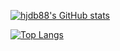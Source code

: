 [![hjdb88's GitHub stats](https://github-readme-stats.vercel.app/api?username=hjdb88)](https://github.com/hjdb88/github-readme-stats)

[![Top Langs](https://github-readme-stats.vercel.app/api/top-langs/?username=hjdb88)](https://github.com/hjdb88/github-readme-stats)
